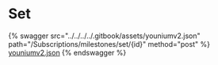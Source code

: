 # Set

{% swagger src="../../../../.gitbook/assets/youniumv2.json" path="/Subscriptions/milestones/set/{id}" method="post" %}
[youniumv2.json](../../../../.gitbook/assets/youniumv2.json)
{% endswagger %}
